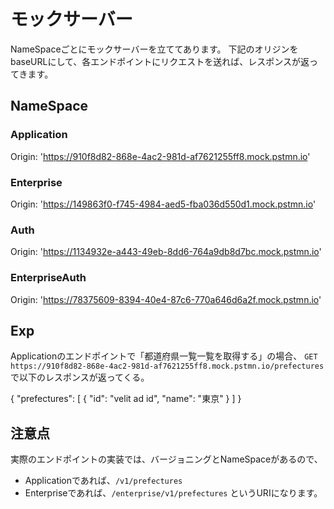 # モックサーバー
NameSpaceごとにモックサーバーを立ててあります。
下記のオリジンをbaseURLにして、各エンドポイントにリクエストを送れば、レスポンスが返ってきます。

## NameSpace
### Application
Origin: 'https://910f8d82-868e-4ac2-981d-af7621255ff8.mock.pstmn.io'
### Enterprise
Origin: 'https://149863f0-f745-4984-aed5-fba036d550d1.mock.pstmn.io'
### Auth
Origin: 'https://1134932e-a443-49eb-8dd6-764a9db8d7bc.mock.pstmn.io'
### EnterpriseAuth
Origin: 'https://78375609-8394-40e4-87c6-770a646d6a2f.mock.pstmn.io'

## Exp
Applicationのエンドポイントで「都道府県一覧一覧を取得する」の場合、
`GET https://910f8d82-868e-4ac2-981d-af7621255ff8.mock.pstmn.io/prefectures`
で以下のレスポンスが返ってくる。

{
    "prefectures": [
        {
            "id": "velit ad id",
            "name": "東京"
        }
    ]
}

## 注意点
実際のエンドポイントの実装では、バージョニングとNameSpaceがあるので、
 - Applicationであれば、`/v1/prefectures` 
 - Enterpriseであれば、`/enterprise/v1/prefectures`
というURIになります。
